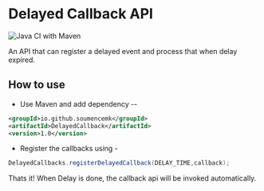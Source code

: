 # Delayed Callback API

![Java CI with Maven](https://github.com/soumencemk/Delayed-Callback/workflows/Java%20CI%20with%20Maven/badge.svg)

An API that can register a delayed event and process that when delay expired.

## How to use

* Use Maven and add dependency --

``` xml
<groupId>io.github.soumencemk</groupId>
<artifactId>DelayedCallback</artifactId>
<version>1.0</version>
```

* Register the callbacks using -

``` java
DelayedCallbacks.registerDelayedCallback(DELAY_TIME,callback);
```

Thats it!
When Delay is done, the callback api will be invoked automatically.

